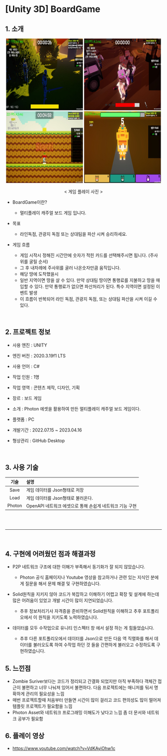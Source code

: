 # [Unity 3D] BoardGame
## 1. 소개

<div align="center">
  <img src="https://github.com/k660323/FunnyLand/blob/main/Images/%EC%B5%9C%ED%9B%84%EC%9D%98%20%EC%83%9D%EC%A1%B4%EC%9E%90.JPG" width="49%" height="230"/>
  <img src="https://github.com/k660323/FunnyLand/blob/main/Images/%EC%A2%80%EB%B9%84%20%EC%84%9C%EB%B0%94%EC%9D%B4%EB%B2%8C.JPG" width="49%" height="230"/>
  <img src="https://github.com/k660323/FunnyLand/blob/main/Images/%EC%8A%88%ED%8C%85%EC%8A%88%ED%84%B0.JPG" width="49%" height="230"/>
  <img src="https://github.com/k660323/FunnyLand/blob/main/Images/%EB%A6%BF%EC%A7%80%20%EB%B8%94%EB%A1%9D%EC%BB%A4.JPG" width="49%" height="230"/>
  
  < 게임 플레이 사진 >
</div>

+ BoardGame이란?
  + 멀티플레이 캐주얼 보드 게임 입니다.
 
+ 목표
  + 라인독점, 관광지 독점 또는 상대팀을 파산 시켜 승리하세요.

+ 게임 흐름
  + 게임 시작시 정해진 시간안에 숫자가 적힌 카드를 선택해주시면 됩니다. (주사위를 굴릴 순서)
  + 그 후 내차례에 주사위를 굴러 나온숫자만큼 움직입니다.
  + 해당 땅에 도착했을시
  + 일반 지역이면 땅을 살 수 있다. 만약 상대팀 땅이면 통행료를 지불하고 땅을 매입할 수 있다. 만약 통행료가 없으면 파산처리가 된다. 특수 지역이면 설정된 이벤트 발생
  + 이 흐름이 반복되어 라인 독점, 관광지 독점, 또는 상대팀 파산을 시켜 이길 수 있다.        

<br>

## 2. 프로젝트 정보

+ 사용 엔진 : UNITY
  
+ 엔진 버전 : 2020.3.19f1 LTS

+ 사용 언어 : C#
  
+ 작업 인원 : 1명
  
+ 작업 영역 : 콘텐츠 제작, 디자인, 기획
  
+ 장르      : 보드 게임
  
+ 소개      : Photon 에셋을 활용하여 만든 멀티플레이 캐주얼 보드 게임이다.
  
+ 플랫폼    : PC
  
+ 개발기간  : 2022.07.15 ~ 2023.04.16
  
+ 형상관리  : GitHub Desktop

<br>

## 3. 사용 기술
| 기술 | 설명 |
|:---:|:---|
| Save | 게임 데이터를 Json형태로 저장 |
| Load | 게임 데이터를 Json형태로 불러온다.|
| Photon | OpenAPI 네트워크 에셋으로 통해 손쉽게 네트워크 기능 구현
<br>

<br>

---

<br>

## 4. 구현에 어려웠던 점과 해결과정
+ P2P 네트워크 구조에 대한 이해가 부족해서 동기화가 잘 되지 않았습니다.
  + Photon 공식 홈페이지나 Youtube 영상을 참고하거나 관련 있는 지식인 분에게 질문을 해서 문제 해결 및 구현하였습니다.
  
+ Solid원칙을 지키지 않아 코드가 복잡하고 이해하기 어렵고 확장 및 설계에 하는데 많은 어려움이 있었고 개발 시간이 많이 지연되었습니다.
  + 추후 정보처리기사 자격증을 준비하면서 Solid원칙을 이해하고 추후 포트폴리오에서 이 원칙을 지키도록 노력하였습니다.
    
+ 데이터를 모두 수작업으로 유니티 인스펙터 창 에서 설정 하는 게 힘들었습니다. 
  + 추후 다른 포트폴리오에서 데이터를 Json으로 만든 다음 역 직렬화를 해서 데이터를 불러오도록 하여 수작업 하던 것 들을 간편하게 불러오고 수정하도록 구현하였습니다.
 
## 5. 느낀점
+ Zombie Suriver보다는 코드가 정리되고 간결화 되었지만 아직 부족하다 객체간 접근이 불편하고 너무 나눠져 있어서 불편하다. 다음 프로젝트에는 매니저를 둬서 명확하게 관리의 필요성을 느낌
+ 매번 프로젝트할때 처음부터 만들면 시간이 많이 걸리고 코드 편의성도 많이 떨어져 템플릿 프로젝트가 필요함을 느낌
+ Photon Asset와 네트워크 프로그래밍 이해도가 낮다고 느낌 좀 더 문서와 네트워크 공부가 필요함

## 6. 플레이 영상
+ https://www.youtube.com/watch?v=VdKAyiOhw1c

